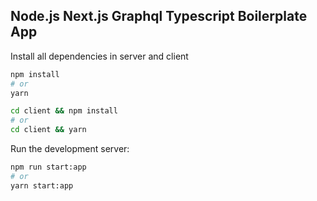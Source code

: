 ## Node.js Next.js Graphql Typescript Boilerplate App

Install all dependencies in server and client

```bash
npm install
# or
yarn
```

```bash
cd client && npm install
# or
cd client && yarn
```

Run the development server:

```bash
npm run start:app
# or
yarn start:app
```

